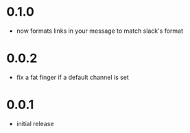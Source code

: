 # 0.1.0
- now formats links in your message to match slack's format

# 0.0.2
- fix a fat finger if a default channel is set

# 0.0.1
- initial release